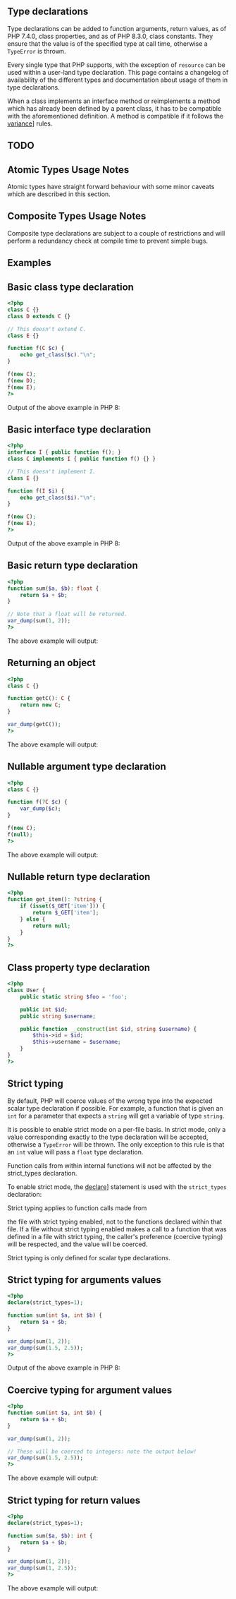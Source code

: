 
 
## Type declarations
 
 Type declarations can be added to function arguments, return values, as of PHP 7.4.0, class properties, and as of PHP 8.3.0, class constants. They ensure that the value is of the specified type at call time, otherwise a `TypeError` is thrown. 
 
 Every single type that PHP supports, with the exception of `resource` can be used within a user-land type declaration. This page contains a changelog of availability of the different types and documentation about usage of them in type declarations. 
 
<div class="note">
     
 When a class implements an interface method or reimplements a method which has already been defined by a parent class, it has to be compatible with the aforementioned definition. A method is compatible if it follows the [variance](language.oop5.variance)] rules. 
 
</div>
 
 
## TODO
 
<!-- start informaltable -->
<!--

   
    
     
      TODO
      TODO
     
    
    
     
      8.3.0
      
       Support for class, interface, trait, and enum constant typing has been added.
      
     
     
      8.2.0
      
       Support for DNF types has been added.
      
     
     
      8.2.0
      
       Support for the literal type true has been added.
      
     
     
      8.2.0
      
       The types null and false can now be used standalone.
      
     
     
      8.1.0
      
       Support for intersection types has been added.
      
     
     
      8.1.0
      
       Returning by reference from a void function is now deprecated.
      
     
     
      8.1.0
      
       Support for the return only type never has been added.
      
     
     
      8.0.0
      
       Support for mixed has been added.
      
     
     
      8.0.0
      
       Support for the return only type static has been added.
      
     
     
      8.0.0
      
       Support for union types has been added.
      
     
     
      7.4.0
      
       Support for class properties typing has been added.
      
     
     
      7.2.0
      
       Support for object has been added.
      
     
     
      7.1.0
      
       Support for iterable has been added.
      
     
     
      7.1.0
      
       Support for void has been added.
      
     
     
      7.1.0
      
       Support for nullable types has been added.
      
     
    
   
  
-->
 
 
 
## Atomic Types Usage Notes
 
 Atomic types have straight forward behaviour with some minor caveats which are described in this section. 
 
<!-- start sect3 -->
<!--

   Scalar types
   
    
     Name aliases for scalar types (bool, int,
     float, string) are not supported.
     Instead, they are treated as class or interface names.
     For example, using boolean as a type declaration
     will require the value to be an instanceof the class or interface
     boolean, rather than of type bool:
    
    
     

<?php
    function test(boolean $param) {}
    test(true);
?>

     
     Output of the above example in PHP 8:
     

Warning: "boolean" will be interpreted as a class name. Did you mean "bool"? Write "\boolean" to suppress this warning in /in/9YrUX on line 2

Fatal error: Uncaught TypeError: test(): Argument #1 ($param) must be of type boolean, bool given, called in - on line 3 and defined in -:2
Stack trace:
#0 -(3): test(true)
#1 {main}
  thrown in - on line 2

     
    
   
  
-->
 
<!-- start sect3 -->
<!--

   void
   
    
     Returning by reference from a void function is deprecated as of PHP 8.1.0,
     because such a function is contradictory.
     Previously, it already emitted the following
     E_NOTICE when called:
     Only variable references should be returned by reference.
     
      

<?php
function &test(): void {}
?>

      
     
    
   
  
-->
 
<!-- start sect3 -->
<!--

   Callable types
   
    This type cannot be used as a class property type declaration.
   

   
    
     It is not possible to specify the signature of the function.
    
   
  
-->
 
<!-- start sect3 -->
<!--

   Type declarations on pass-by-reference Parameters

   
    If a pass-by-reference parameter has a type declaration, the type of the
    variable is only checked on function entry, at the
    beginning of the call, but not when the function returns.
    This means that a function can change the type of variable reference.
   
   
    Typed pass-by-reference Parameters
    

<?php
function array_baz(array &$param)
{
    $param = 1;
}
$var = [];
array_baz($var);
var_dump($var);
array_baz($var);
?>

    
    TODO
    

int(1)

Fatal error: Uncaught TypeError: array_baz(): Argument #1 ($param) must be of type array, int given, called in - on line 9 and defined in -:2
Stack trace:
#0 -(9): array_baz(1)
#1 {main}
  thrown in - on line 2

    
   
  
-->
 
 
 
## Composite Types Usage Notes
 
 Composite type declarations are subject to a couple of restrictions and will perform a redundancy check at compile time to prevent simple bugs. 
 
<!-- start caution -->
<!--

   
    Prior to PHP 8.2.0, and the introduction of DNF types,
    it was not possible to combine intersection types with union types.
   
  
-->
 
<!-- start sect3 -->
<!--

   Union types
   
    
     It is not possible to combine the two singleton types false
     and true together in a union type.
     Use bool instead.
    
   

   
    
     Prior to PHP 8.2.0, as false and null
     could not be used as standalone types, a union type comprised of only
     these types was not permitted. This comprises the following types:
     false, false|null,
     and ?false.
    
   

   
    Nullable type syntactic sugar

    
     A single base type declaration can be marked nullable by prefixing the
     type with a question mark (?).
     Thus ?T and T|null are identical.
    

    
     
      This syntax is supported as of PHP 7.1.0, and predates generalized union
      types support.
     
    

    
     
      It is also possible to achieve nullable arguments by making
      null the default value.
      This is not recommended as if the default value is changed in a child
      class a type compatibility violation will be raised as the
      null type will need to be added to the type declaration.
      This behavior is also deprecated since PHP 8.4.
     
     
      Old way to make arguments nullable
      

<?php
class C {}

function f(C $c = null) {
    var_dump($c);
}

f(new C);
f(null);
?>

      
      The above example will output:
      

object(C)#1 (0) {
}
NULL

      
     
    
   
  
-->
 
<!-- start sect3 -->
<!--

   Duplicate and redundant types
   
    To catch simple bugs in composite type declarations, redundant types that
    can be detected without performing class loading will result in a
    compile-time error. This includes:

    
     
      
       Each name-resolved type may only occur once. Types such as
       int|string|INT or
       Countable{{ amp }}Traversable{{ amp }}COUNTABLE
       result in an error.
      
     
     
      
       Using mixed or never results in an error.
      
     
     
      For union types:
      
       
        
         If bool is used, false or true
         cannot be used additionally.
        
       
       
        
         If object is used, class types cannot be used additionally.
        
       
       
        
         If iterable is used, array
         and Traversable cannot be used additionally.
        
       
      
     
     
      For intersection types:
      
       
        
         Using a type which is not a class-type results in an error.
        
       
       
        
         Using either self, parent, or
         static results in an error.
        
       
      
     
     
      For DNF types:
      
       
        
         If a more generic type is used, the more restrictive one is redundant.
        
       
       
        
         Using two identical intersection types.
        
       
      
     
    
   

   
    
     This does not guarantee that the type is “minimal”, because doing so would
     require loading all used class types.
    
   

   
    For example, if A and B are class
    aliases, then A|B remains a legal union type, even
    though it could be reduced to either A or
    B.
    Similarly, if class B extends A {}, then A|B
    is also a legal union type, even though it could be reduced to just
    A.

    
     

<?php
function foo(): int|INT {} // Disallowed
function foo(): bool|false {} // Disallowed
function foo(): int&Traversable {} // Disallowed
function foo(): self&Traversable {} // Disallowed

use A as B;
function foo(): A|B {} // Disallowed ("use" is part of name resolution)
function foo(): A&B {} // Disallowed ("use" is part of name resolution)

class_alias('X', 'Y');
function foo(): X|Y {} // Allowed (redundancy is only known at runtime)
function foo(): X&Y {} // Allowed (redundancy is only known at runtime)
?>

     
    
   
  
-->
 
 
 
## Examples
 
<div class="example">
     
## Basic class type declaration
 

```php
<?php
class C {}
class D extends C {}

// This doesn't extend C.
class E {}

function f(C $c) {
    echo get_class($c)."\n";
}

f(new C);
f(new D);
f(new E);
?>
```
 
Output of the above example in PHP 8:
 
<!-- start screen -->
<!--


C
D

Fatal error: Uncaught TypeError: f(): Argument #1 ($c) must be of type C, E given, called in /in/gLonb on line 14 and defined in /in/gLonb:8
Stack trace:
#0 -(14): f(Object(E))
#1 {main}
  thrown in - on line 8

   
-->
 
</div>
 
<div class="example">
     
## Basic interface type declaration
 

```php
<?php
interface I { public function f(); }
class C implements I { public function f() {} }

// This doesn't implement I.
class E {}

function f(I $i) {
    echo get_class($i)."\n";
}

f(new C);
f(new E);
?>
```
 
Output of the above example in PHP 8:
 
<!-- start screen -->
<!--


C

Fatal error: Uncaught TypeError: f(): Argument #1 ($i) must be of type I, E given, called in - on line 13 and defined in -:8
Stack trace:
#0 -(13): f(Object(E))
#1 {main}
  thrown in - on line 8

   
-->
 
</div>
 
<div class="example">
     
## Basic return type declaration
 

```php
<?php
function sum($a, $b): float {
    return $a + $b;
}

// Note that a float will be returned.
var_dump(sum(1, 2));
?>
```
 
The above example will output:
 
<!-- start screen -->
<!--


float(3)

   
-->
 
</div>
 
<div class="example">
     
## Returning an object
 

```php
<?php
class C {}

function getC(): C {
    return new C;
}

var_dump(getC());
?>
```
 
The above example will output:
 
<!-- start screen -->
<!--


object(C)#1 (0) {
}

   
-->
 
</div>
 
<div class="example">
     
## Nullable argument type declaration
 

```php
<?php
class C {}

function f(?C $c) {
    var_dump($c);
}

f(new C);
f(null);
?>
```
 
The above example will output:
 
<!-- start screen -->
<!--

    
object(C)#1 (0) {
}
NULL

   
-->
 
</div>
 
<div class="example">
     
## Nullable return type declaration
 

```php
<?php
function get_item(): ?string {
    if (isset($_GET['item'])) {
        return $_GET['item'];
    } else {
        return null;
    }
}
?>
```
 
</div>
 
<div class="example">
     
## Class property type declaration
 

```php
<?php
class User {
    public static string $foo = 'foo';

    public int $id;
    public string $username;

    public function __construct(int $id, string $username) {
        $this->id = $id;
        $this->username = $username;
    }
}
?>
```
 
</div>
 
 

 
 
## Strict typing
 
 By default, PHP will coerce values of the wrong type into the expected scalar type declaration if possible. For example, a function that is given an `int` for a parameter that expects a `string` will get a variable of type `string`. 
 
 It is possible to enable strict mode on a per-file basis. In strict mode, only a value corresponding exactly to the type declaration will be accepted, otherwise a `TypeError` will be thrown. The only exception to this rule is that an `int` value will pass a `float` type declaration. 
 
<div class="warning">
     
 Function calls from within internal functions will not be affected by the strict_types declaration. 
 
</div>
 
 To enable strict mode, the [declare](control-structures.declare)] statement is used with the `strict_types` declaration: 
 
<div class="note">
     
 Strict typing applies to function calls made from <!-- start emphasis -->
<!--
within
--> the file with strict typing enabled, not to the functions declared within that file. If a file without strict typing enabled makes a call to a function that was defined in a file with strict typing, the caller's preference (coercive typing) will be respected, and the value will be coerced. 
 
</div>
 
<div class="note">
     
 Strict typing is only defined for scalar type declarations. 
 
</div>
 
<div class="example">
     
## Strict typing for arguments values
 

```php
<?php
declare(strict_types=1);

function sum(int $a, int $b) {
    return $a + $b;
}

var_dump(sum(1, 2));
var_dump(sum(1.5, 2.5));
?>
```
 
Output of the above example in PHP 8:
 
<!-- start screen -->
<!--


int(3)

Fatal error: Uncaught TypeError: sum(): Argument #1 ($a) must be of type int, float given, called in - on line 9 and defined in -:4
Stack trace:
#0 -(9): sum(1.5, 2.5)
#1 {main}
  thrown in - on line 4

   
-->
 
</div>
 
<div class="example">
     
## Coercive typing for argument values
 

```php
<?php
function sum(int $a, int $b) {
    return $a + $b;
}

var_dump(sum(1, 2));

// These will be coerced to integers: note the output below!
var_dump(sum(1.5, 2.5));
?>
```
 
The above example will output:
 
<!-- start screen -->
<!--


int(3)
int(3)

   
-->
 
</div>
 
<div class="example">
     
## Strict typing for return values
 

```php
<?php
declare(strict_types=1);

function sum($a, $b): int {
    return $a + $b;
}

var_dump(sum(1, 2));
var_dump(sum(1, 2.5));
?>
```
 
The above example will output:
 
<!-- start screen -->
<!--


int(3)

Fatal error: Uncaught TypeError: sum(): Return value must be of type int, float returned in -:5
Stack trace:
#0 -(9): sum(1, 2.5)
#1 {main}
  thrown in - on line 5

   
-->
 
</div>
 

